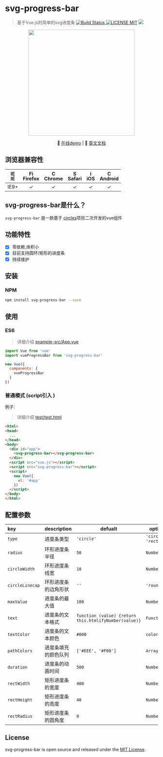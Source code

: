 # svg-progress-bar
> 基于Vue.js的简单的svg进度条
[![Build Status](https://img.shields.io/appveyor/ci/gruntjs/grunt/master.svg) ![LICENSE MIT](https://img.shields.io/npm/l/express.svg)](https://www.npmjs.com/package/svg-progress-bar) ![](https://img.shields.io/npm/v/svg-progress-bar.svg)
                                         
<p align="center">
    <img src="https://ss1.bdstatic.com/70cFvXSh_Q1YnxGkpoWK1HF6hhy/it/u=2176389216,1520905711&fm=27&gp=0.jpg" width="350"/>
</p>                                          
<p align="center">
    📘 <a href="https://chenxuan0000.github.io/svg-progress-bar/" target="_blank">在线demo</a> |
    🌾 <a href="../README.md">英文文档</a>
</p>

## 浏览器兼容性
| [<img src="https://raw.githubusercontent.com/godban/browsers-support-badges/master/src/images/edge.png" alt="IE" width="16px" height="16px" />](http://godban.github.io/browsers-support-badges/)</br>IE | [<img src="https://raw.githubusercontent.com/godban/browsers-support-badges/master/src/images/firefox.png" alt="Firefox" width="16px" height="16px" />](http://godban.github.io/browsers-support-badges/)</br>Firefox | [<img src="https://raw.githubusercontent.com/godban/browsers-support-badges/master/src/images/chrome.png" alt="Chrome" width="16px" height="16px" />](http://godban.github.io/browsers-support-badges/)</br>Chrome | [<img src="https://raw.githubusercontent.com/godban/browsers-support-badges/master/src/images/safari.png" alt="Safari" width="16px" height="16px" />](http://godban.github.io/browsers-support-badges/)</br>Safari | [<img src="https://raw.githubusercontent.com/godban/browsers-support-badges/master/src/images/safari-ios.png" alt="iOS Safari" width="16px" height="16px" />](http://godban.github.io/browsers-support-badges/)</br>iOS | [<img src="https://raw.githubusercontent.com/godban/browsers-support-badges/master/src/images/chrome-android.png" alt="Chrome for Android" width="16px" height="16px" />](http://godban.github.io/browsers-support-badges/)</br>Android |
|:---------:|:---------:|:---------:|:---------:|:---------:|:---------:|
| IE9+ | &check;| &check; | &check; | &check; | &check; | &check;

## svg-progress-bar是什么？
`svg-progress-bar` 是一款基于 [circles](https://github.com/lugolabs/circles)项目二次开发的vue组件

## 功能特性
* [x] 零依赖,体积小
* [x] 目前支持圆环/矩形的进度条
* [x] 持续维护

## 安装
### NPM

```bash
npm install svg-progress-bar --save
```

## 使用
### ES6
> 详细介绍 [example-src/App.vue](https://github.com/chenxuan0000/svg-progress-bar/blob/master/examples-src/App.vue)

```js
import Vue from 'vue'
import vueProgressBar from 'svg-progress-bar'

new Vue({
  components: {
    vueProgressBar
  }
})
```

### 普通模式 (script引入 )

例子:
> 详细介绍 [test/test.html](https://github.com/chenxuan0000/svg-progress-bar/blob/master/test/test.html)
```html
<html>
<head>
  ...
</head>
<body>
  <div id="app">
    <svg-progress-bar></svg-progress-bar>
  </div>
  <script src="vue.js"></script>
  <script src="svg-progress-bar"></script>
  <script>
    new Vue({
      el: '#app'
    })
  </script>
</body>
</html>
```

## 配置参数
|key|description|defualt|options|
|:---|---|---|---|
| `type`|进度条类型|`'circle'`|`'circle'` `'rect'`|
|`radius`|环形进度条半径|`50`|`Number`|
|`circleWidth`|环形进度条线宽|`10`|`Number`|
|`circleLinecap`|环形进度条的边角形状|`''`|`'round',''`|
|`maxValue`|进度条的最大值|`100`|`Number`|
|`text`|进度条的文本格式|`function (value) {return this.htmlifyNumber(value)}`|`Function`|
|`textColor`|进度条的文本颜色|`#000`|`color`|
|`pathColors`|进度条填充的颜色队列|`['#EEE', '#F00']`|`Array`|
|`duration`|进度条的动画时间|`500`|`Number`|
|`rectWidth`|矩形进度条的宽度|`400`|`Number`|
|`rectHeight`|矩形进度条的高度|`40`|`Number`|
|`rectRadius`|矩形进度条的圆角度|`0`|`Number`|


## License
svg-progress-bar is open source and released under the [MIT License](LICENSE).